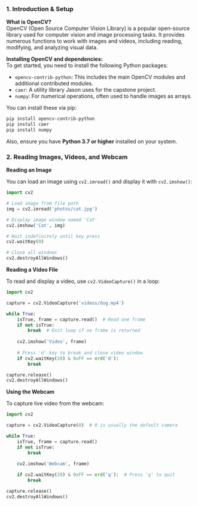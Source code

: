 ### 1. Introduction & Setup

**What is OpenCV?**  
OpenCV (Open Source Computer Vision Library) is a popular open-source library used for computer vision and image processing tasks. It provides numerous functions to work with images and videos, including reading, modifying, and analyzing visual data.

**Installing OpenCV and dependencies:**  
To get started, you need to install the following Python packages:

- `opencv-contrib-python`: This includes the main OpenCV modules and additional contributed modules.
- `caer`: A utility library Jason uses for the capstone project.
- `numpy`: For numerical operations, often used to handle images as arrays.

You can install these via pip:

```bash
pip install opencv-contrib-python
pip install caer
pip install numpy
```

Also, ensure you have **Python 3.7 or higher** installed on your system.

### 2. Reading Images, Videos, and Webcam

**Reading an Image**

You can load an image using `cv2.imread()` and display it with `cv2.imshow()`:

```python
import cv2

# Load image from file path
img = cv2.imread('photos/cat.jpg')

# Display image window named 'Cat'
cv2.imshow('Cat', img)

# Wait indefinitely until key press
cv2.waitKey(0)

# Close all windows
cv2.destroyAllWindows()
```

**Reading a Video File**

To read and display a video, use `cv2.VideoCapture()` in a loop:

```python
import cv2

capture = cv2.VideoCapture('videos/dog.mp4')

while True:
    isTrue, frame = capture.read()  # Read one frame
    if not isTrue:
        break  # Exit loop if no frame is returned
    
    cv2.imshow('Video', frame)
    
    # Press 'd' key to break and close video window
    if cv2.waitKey(20) & 0xFF == ord('d'):
        break

capture.release()
cv2.destroyAllWindows()
```

**Using the Webcam**

To capture live video from the webcam:

```python
import cv2

capture = cv2.VideoCapture(0)  # 0 is usually the default camera

while True:
    isTrue, frame = capture.read()
    if not isTrue:
        break
    
    cv2.imshow('Webcam', frame)

    if cv2.waitKey(20) & 0xFF == ord('q'):  # Press 'q' to quit
        break

capture.release()
cv2.destroyAllWindows()
```

